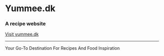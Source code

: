 # Yummee.dk
 ### A recipe website

[Visit yummee.dk](https://yummee.dk/)

---

Your Go-To Destination For Recipes And Food Inspiration
